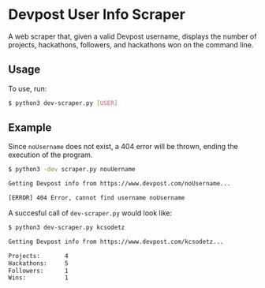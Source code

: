 # Devpost User Info Scraper 

A web scraper that, given a valid Devpost username, displays the number of projects, hackathons, followers, and hackathons won on the command line.

## Usage

To use, run:

```sh
$ python3 dev-scraper.py [USER]

```

## Example

Since `noUsername` does not exist, a 404 error will be thrown, ending the execution of the program.

```sh
$ python3 -dev scraper.py nouUername

Getting Devpost info from https://www.devpost.com/noUsername...

[ERROR] 404 Error, cannot find username noUsername

```

A succesful call of `dev-scraper.py` would look like:

```sh
$ python3 dev-scraper.py kcsodetz

Getting Devpost info from https://www.devpost.com/kcsodetz...

Projects:       4
Hackathons:     5
Followers:      1
Wins:           1

```
